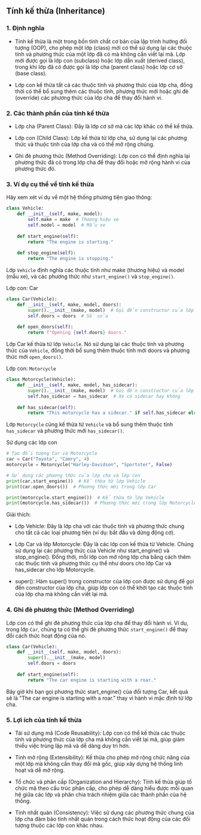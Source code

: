 ## Tính kế thừa (Inheritance)

### 1. Định nghĩa
- Tính kế thừa là một trong bốn tính chất cơ bản của lập trình hướng đối tượng (OOP), cho phép một lớp (class) mới có thể sử dụng lại các thuộc tính và phương thức của một lớp đã có mà không cần viết lại mã. Lớp mới được gọi là lớp con (subclass) hoặc lớp dẫn xuất (derived class), trong khi lớp đã có được gọi là lớp cha (parent class) hoặc lớp cơ sở (base class).

- Lớp con kế thừa tất cả các thuộc tính và phương thức của lớp cha, đồng thời có thể bổ sung thêm các thuộc tính, phương thức mới hoặc ghi đè (override) các phương thức của lớp cha để thay đổi hành vi.

### 2. Các thành phần của tính kế thừa
- Lớp cha (Parent Class): Đây là lớp cơ sở mà các lớp khác có thể kế thừa.

- Lớp con (Child Class): Lớp kế thừa từ lớp cha, sử dụng lại các phương thức và thuộc tính của lớp cha và có thể mở rộng chúng.

- Ghi đè phương thức (Method Overriding): Lớp con có thể định nghĩa lại phương thức đã có trong lớp cha để thay đổi hoặc mở rộng hành vi của phương thức đó.

### 3. Ví dụ cụ thể về tính kế thừa
Hãy xem xét ví dụ về một hệ thống phương tiện giao thông:
```python
class Vehicle:
    def __init__(self, make, model):
        self.make = make  # Thương hiệu xe
        self.model = model  # Mẫu xe
    
    def start_engine(self):
        return "The engine is starting."
    
    def stop_engine(self):
        return "The engine is stopping."
```
Lớp `Vehicle` định nghĩa các thuộc tính như make (thương hiệu) và model (mẫu xe), và các phương thức như `start_engine()` và `stop_engine()`.

Lớp con: Car
```python
class Car(Vehicle):
    def __init__(self, make, model, doors):
        super().__init__(make, model)  # Gọi đến constructor của lớp cha
        self.doors = doors  # Số cửa
    
    def open_doors(self):
        return f"Opening {self.doors} doors."
```
Lớp Car kế thừa từ lớp `Vehicle`. Nó sử dụng lại các thuộc tính và phương thức của `Vehicle`, đồng thời bổ sung thêm thuộc tính mới doors và phương thức mới `open_doors()`.

Lớp con: `Motorcycle`
```python
class Motorcycle(Vehicle):
    def __init__(self, make, model, has_sidecar):
        super().__init__(make, model)  # Gọi đến constructor của lớp cha
        self.has_sidecar = has_sidecar  # Xe có sidecar hay không
    
    def has_sidecar(self):
        return "This motorcycle has a sidecar." if self.has_sidecar else "This motorcycle does not have a sidecar."
```
Lớp `Motorcycle` cũng kế thừa từ `Vehicle` và bổ sung thêm thuộc tính `has_sidecar` và phương thức mới `has_sidecar()`.

Sử dụng các lớp con
```python
# Tạo đối tượng Car và Motorcycle
car = Car("Toyota", "Camry", 4)
motorcycle = Motorcycle("Harley-Davidson", "Sportster", False)

# Sử dụng các phương thức của lớp cha và lớp con
print(car.start_engine())  # Kế thừa từ lớp Vehicle
print(car.open_doors())  # Phương thức mới trong lớp Car

print(motorcycle.start_engine())  # Kế thừa từ lớp Vehicle
print(motorcycle.has_sidecar())  # Phương thức mới trong lớp Motorcycle
```

Giải thích:
- Lớp Vehicle: Đây là lớp cha với các thuộc tính và phương thức chung cho tất cả các loại phương tiện (ví dụ: bắt đầu và dừng động cơ).

- Lớp Car và lớp Motorcycle: Đây là các lớp con kế thừa từ Vehicle. Chúng sử dụng lại các phương thức của Vehicle như start_engine() và stop_engine(). Đồng thời, mỗi lớp con mở rộng lớp cha bằng cách thêm các thuộc tính và phương thức cụ thể như doors cho lớp Car và has_sidecar cho lớp Motorcycle.

- super(): Hàm super() trong constructor của lớp con được sử dụng để gọi đến constructor của lớp cha, giúp lớp con có thể khởi tạo các thuộc tính của lớp cha mà không cần viết lại mã.

### 4. Ghi đè phương thức (Method Overriding)
Lớp con có thể ghi đè phương thức của lớp cha để thay đổi hành vi. Ví dụ, trong lớp `Car`, chúng ta có thể ghi đè phương thức `start_engine()` để thay đổi cách thức hoạt động của nó.
```python
class Car(Vehicle):
    def __init__(self, make, model, doors):
        super().__init__(make, model)
        self.doors = doors
    
    def start_engine(self):
        return "The car engine is starting with a roar."
```
Bây giờ khi bạn gọi phương thức start_engine() của đối tượng Car, kết quả sẽ là "The car engine is starting with a roar." thay vì hành vi mặc định từ lớp cha.

### 5. Lợi ích của tính kế thừa
- Tái sử dụng mã (Code Reusability): Lớp con có thể kế thừa các thuộc tính và phương thức của lớp cha mà không cần viết lại mã, giúp giảm thiểu việc trùng lặp mã và dễ dàng duy trì hơn.

- Tính mở rộng (Extensibility): Kế thừa cho phép mở rộng chức năng của một lớp mà không cần thay đổi mã gốc, giúp xây dựng hệ thống linh hoạt và dễ mở rộng.

- Tổ chức và phân cấp (Organization and Hierarchy): Tính kế thừa giúp tổ chức mã theo cấu trúc phân cấp, cho phép dễ dàng hiểu được mối quan hệ giữa các lớp và phân chia trách nhiệm giữa các thành phần của hệ thống.

- Tính nhất quán (Consistency): Việc sử dụng các phương thức chung của lớp cha đảm bảo tính nhất quán trong cách thức hoạt động của các đối tượng thuộc các lớp con khác nhau.

